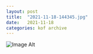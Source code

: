 ```yaml
---
layout:	post
title:	"2021-11-18-144345.jpg"
date:	2021-11-18
categories:	kof archive
---
```


![Image Alt](https://k0f.github.io/assets/2021-11-18-144345.jpg)